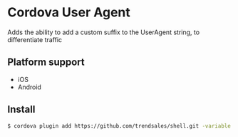 # Cordova User Agent

Adds the ability to add a custom suffix to the UserAgent string, to differentiate traffic

## Platform support

* iOS
* Android

## Install

```bash
$ cordova plugin add https://github.com/trendsales/shell.git -variable SUFFIX="my-cordova-app"
```
